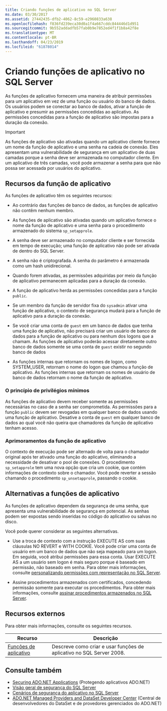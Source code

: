 ```yaml
---
title: Criando funções de aplicativo no SQL Server
ms.date: 03/30/2017
ms.assetid: 27442435-dfb2-4062-8c59-e2960833a638
ms.openlocfilehash: f836fd239eca30d0a1f4a667cddc844446d1d951
ms.sourcegitcommit: 9b552addadfb57fab0b9e7852ed4f1f1b8a42f8e
ms.translationtype: MT
ms.contentlocale: pt-BR
ms.lasthandoff: 04/23/2019
ms.locfileid: "61878014"
---
```

# <a name="creating-application-roles-in-sql-server"></a>Criando funções de aplicativo no SQL Server
As funções de aplicativo fornecem uma maneira de atribuir permissões para um aplicativo em vez de uma função ou usuário do banco de dados. Os usuários podem se conectar ao banco de dados, ativar a função de aplicativo e presumir as permissões concedidas ao aplicativo. As permissões concedidas para a função de aplicativo são impostas para a duração da conexão.  
  
> [!IMPORTANT]
>  As funções de aplicativo são ativadas quando um aplicativo cliente fornece um nome da função de aplicativo e uma senha na cadeia de conexão. Eles apresentam uma vulnerabilidade de segurança em um aplicativo de duas camadas porque a senha deve ser armazenada no computador cliente. Em um aplicativo de três camadas, você pode armazenar a senha para que não possa ser acessada por usuários do aplicativo.  
  
## <a name="application-role-features"></a>Recursos da função de aplicativo  
 As funções de aplicativo têm os seguintes recursos:  
  
-   Ao contrário das funções de banco de dados, as funções de aplicativo não contêm nenhum membro.  
  
-   As funções de aplicativo são ativadas quando um aplicativo fornece o nome da função de aplicativo e uma senha para o procedimento armazenado do sistema `sp_setapprole`.  
  
-   A senha deve ser armazenado no computador cliente e ser fornecida em tempo de execução; uma função de aplicativo não pode ser ativada de dentro do SQL Server.  
  
-   A senha não é criptografada. A senha do parâmetro é armazenada como um hash unidirecional.  
  
-   Quando forem ativadas, as permissões adquiridas por meio da função de aplicativo permanecem aplicadas para a duração da conexão.  
  
-   A função de aplicativo herda as permissões concedidas para a função `public`.  
  
-   Se um membro da função de servidor fixa do `sysadmin` ativar uma função de aplicativo, o contexto de segurança mudará para a função de aplicativo para a duração da conexão.  
  
-   Se você criar uma conta de `guest` em um banco de dados que tenha uma função de aplicativo, não precisará criar um usuário de banco de dados para a função de aplicativo ou para nenhum dos logons que a chamam. As funções de aplicativo poderão acessar diretamente outro banco de dados somente se uma conta de `guest` existir no segundo banco de dados  
  
-   As funções internas que retornam os nomes de logon, como SYSTEM_USER, retornam o nome do logon que chamou a função de aplicativo. As funções internas que retornam os nomes de usuário de banco de dados retornam o nome da função de aplicativo.  
  
### <a name="the-principle-of-least-privilege"></a>O princípio de privilégios mínimos  
 As funções de aplicativo devem receber somente as permissões necessárias no caso de a senha ser comprometida. As permissões para a função `public` devem ser revogadas em qualquer banco de dados usando uma função de aplicativo. Desative a conta de `guest` em qualquer banco de dados ao qual você não queira que chamadores da função de aplicativo tenham acesso.  
  
### <a name="application-role-enhancements"></a>Aprimoramentos da função de aplicativo  
 O contexto de execução pode ser alternado de volta para o chamador original após ter ativado uma função do aplicativo, eliminando a necessidade de desativar o pool de conexões. O procedimento `sp_setapprole` tem uma nova opção que cria um cookie, que contém informações de contexto sobre o chamador. Você pode reverter a sessão chamando o procedimento `sp_unsetapprole`, passando o cookie.  
  
## <a name="application-role-alternatives"></a>Alternativas a funções de aplicativo  
 As funções de aplicativo dependem da segurança de uma senha, que apresenta uma vulnerabilidade de segurança em potencial. As senhas podem ser expostas sendo inseridas no código do aplicativo ou salvas no disco.  
  
 Você pode querer considerar as seguintes alternativas.  
  
-   Use a troca de contexto com a instrução EXECUTE AS com suas cláusulas NO REVERT e WITH COOKIE. Você pode criar uma conta de usuário em um banco de dados que não seja mapeado para um logon. Em seguida, você atribui permissões para essa conta. Usar EXECUTE AS a um usuário sem logon é mais seguro porque é baseado em permissão, não baseado em senha. Para obter mais informações, consulte [personalizando permissões com representação no SQL Server](../../../../../docs/framework/data/adonet/sql/customizing-permissions-with-impersonation-in-sql-server.md).  
  
-   Assine procedimentos armazenados com certificados, concedendo permissão somente para executar os procedimentos. Para obter mais informações, consulte [assinar procedimentos armazenados no SQL Server](../../../../../docs/framework/data/adonet/sql/signing-stored-procedures-in-sql-server.md).  
  
## <a name="external-resources"></a>Recursos externos  
 Para obter mais informações, consulte os seguintes recursos.  
  
|Recurso|Descrição|  
|--------------|-----------------|  
|[Funções de aplicativo](/sql/relational-databases/security/authentication-access/application-roles)|Descreve como criar e usar funções de aplicativo no SQL Server 2008.|  
  
## <a name="see-also"></a>Consulte também

- [Securing ADO.NET Applications](../../../../../docs/framework/data/adonet/securing-ado-net-applications.md) (Protegendo aplicativos ADO.NET)
- [Visão geral de segurança do SQL Server](../../../../../docs/framework/data/adonet/sql/overview-of-sql-server-security.md)
- [Cenários de segurança do aplicativo no SQL Server](../../../../../docs/framework/data/adonet/sql/application-security-scenarios-in-sql-server.md)
- [ADO.NET Managed Providers and DataSet Developer Center](https://go.microsoft.com/fwlink/?LinkId=217917) (Central de desenvolvedores do DataSet e de provedores gerenciados do ADO.NET)
